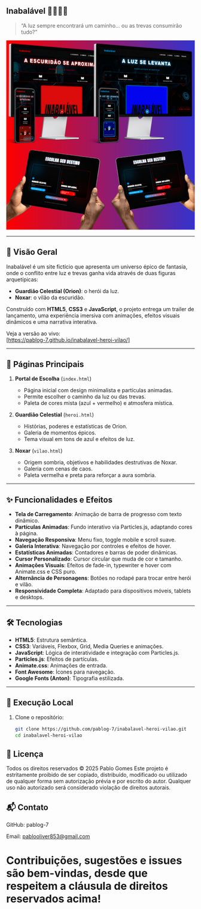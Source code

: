 ## Inabalável 🦸‍♂️🦹‍♂️

> “A luz sempre encontrará um caminho... ou as trevas consumirão tudo?”
  <img src="https://raw.githubusercontent.com/PabloG-7/inabalavel-heroi-vilao/refs/heads/main/inabalavel-apresentacao.png" width="600" alt="Preview inabalavel">

---

## 🔮 Visão Geral

Inabalável é um site fictício que apresenta um universo épico de fantasia, onde o conflito entre luz e trevas ganha vida através de duas figuras arquetípicas:

- **Guardião Celestial (Orion)**: o herói da luz.  
- **Noxar**: o vilão da escuridão.  

Construído com **HTML5**, **CSS3** e **JavaScript**, o projeto entrega um trailer de lançamento, uma experiência imersiva com animações, efeitos visuais dinâmicos e uma narrativa interativa.

Veja a versão ao vivo:  
[https://pablog-7.github.io/inabalavel-heroi-vilao/]

---

## 📖 Páginas Principais

1. **Portal de Escolha** (`index.html`)  
   - Página inicial com design minimalista e partículas animadas.  
   - Permite escolher o caminho da luz ou das trevas.  
   - Paleta de cores mista (azul + vermelho) e atmosfera mística.

2. **Guardião Celestial** (`heroi.html`)  
   - Histórias, poderes e estatísticas de Orion.  
   - Galeria de momentos épicos.  
   - Tema visual em tons de azul e efeitos de luz.

3. **Noxar** (`vilao.html`)  
   - Origem sombria, objetivos e habilidades destrutivas de Noxar.  
   - Galeria com cenas de caos.  
   - Paleta vermelha e preta para reforçar a aura sombria.

---

## ✨ Funcionalidades e Efeitos

- **Tela de Carregamento**: Animação de barra de progresso com texto dinâmico.  
- **Partículas Animadas**: Fundo interativo via Particles.js, adaptando cores à página.  
- **Navegação Responsiva**: Menu fixo, toggle mobile e scroll suave.  
- **Galeria Interativa**: Navegação por controles e efeitos de hover.  
- **Estatísticas Animadas**: Contadores e barras de poder dinâmicas.  
- **Cursor Personalizado**: Cursor circular que muda de cor e tamanho.  
- **Animações Visuais**: Efeitos de fade-in, typewriter e hover com Animate.css e CSS puro.  
- **Alternância de Personagens**: Botões no rodapé para trocar entre herói e vilão.  
- **Responsividade Completa**: Adaptado para dispositivos móveis, tablets e desktops.

---

## 🛠 Tecnologias

- **HTML5**: Estrutura semântica.  
- **CSS3**: Variáveis, Flexbox, Grid, Media Queries e animações.  
- **JavaScript**: Lógica de interatividade e integração com Particles.js.  
- **Particles.js**: Efeitos de partículas.  
- **Animate.css**: Animações de entrada.  
- **Font Awesome**: Ícones para navegação.  
- **Google Fonts (Anton)**: Tipografia estilizada.

---

## 🚀 Execução Local

1. Clone o repositório:

   ```bash
   git clone https://github.com/pablog-7/inabalavel-heroi-vilao.git
   cd inabalavel-heroi-vilao

## 📜 Licença
Todos os direitos reservados © 2025 Pablo Gomes
Este projeto é estritamente proibido de ser copiado, distribuído, modificado ou utilizado de qualquer forma sem autorização prévia e por escrito do autor. Qualquer uso não autorizado será considerado violação de direitos autorais.

## 📬 Contato
GitHub: pablog-7

Email: pablooliver853@gmail.com

# Contribuições, sugestões e issues são bem-vindas, desde que respeitem a cláusula de direitos reservados acima!
